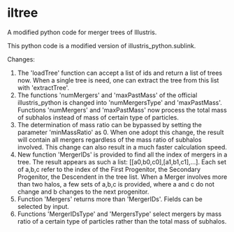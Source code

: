 # iltree
A modified python code for merger trees of Illustris.

This python code is a modified version of illustris_python.sublink.

Changes:
  1. The 'loadTree' function can accept a list of ids and return a list of trees now. When a single tree is need, one can extract the tree from this list with 'extractTree'.
  2. The functions 'numMergers' and 'maxPastMass' of the official illustris_python is changed into 'numMergersType' and 'maxPastMass'. Functions 'numMergers' and 'maxPastMass' now process the total mass of subhalos instead of mass of certain type of particles.
  3. The determination of mass ratio can be bypassed by setting the parameter 'minMassRatio' as 0. When one adopt this change, the result will contain all mergers regardless of the mass ratio of subhalos involved. This change can also result in a much faster calculation speed.
  4. New function 'MergerIDs' is provided to find all the index of mergers in a tree. The result appears as such a list: [[a0,b0,c0],[a1,b1,c1],...]. Each set of a,b,c refer to the index of the First Progenitor, the Secondary Progenitor, the Descendent in the tree list. When a Merger involves more than two halos, a few sets of a,b,c is provided, where a and c do not change and b changes to the next progenitor.
  5. Function 'Mergers' returns more than 'MergerIDs'. Fields can be selected by input.
  6. Functions 'MergerIDsType' and 'MergersType' select mergers by mass ratio of a certain type of particles rather than the total mass of subhalos.
